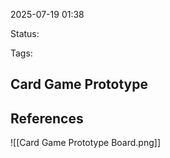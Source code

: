 2025-07-19 01:38

Status:

Tags:

## Card Game Prototype



## References
![[Card Game Prototype Board.png]]